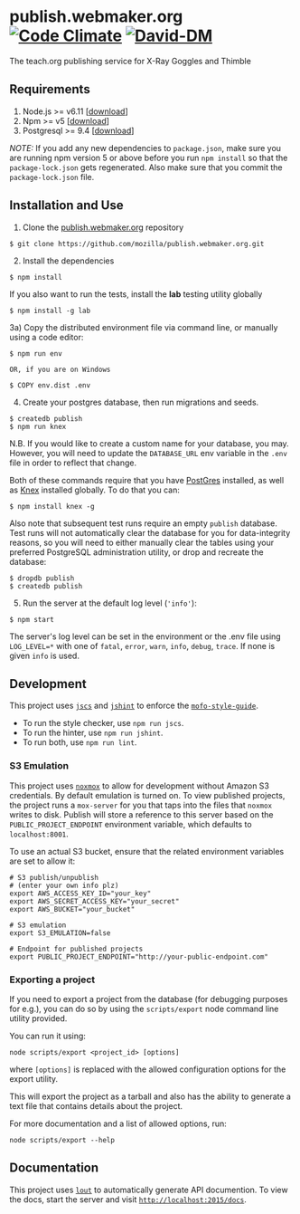 # publish.webmaker.org [![Code Climate](https://codeclimate.com/github/mozilla/publish.webmaker.org/badges/gpa.svg)](https://codeclimate.com/github/mozilla/publish.webmaker.org) [![David-DM](https://david-dm.org/mozilla/publish.webmaker.org.svg)](https://david-dm.org/mozilla/publish.webmaker.org)
The teach.org publishing service for X-Ray Goggles and Thimble

## Requirements

1) Node.js >= v6.11 [[download](https://nodejs.org/en/download)]
2) Npm >= v5 [[download](https://www.npmjs.com/package/npm5)]
3) Postgresql >= 9.4 [[download](https://www.postgresql.org/download)]

*NOTE:* If you add any new dependencies to `package.json`, make sure you are running npm version 5 or above before you run `npm install` so that the `package-lock.json` gets regenerated. Also make sure that you commit the `package-lock.json` file.

## Installation and Use

1) Clone the [publish.webmaker.org](https://github.com/mozilla/publish.webmaker.org) repository

```
$ git clone https://github.com/mozilla/publish.webmaker.org.git
```

2) Install the dependencies

```
$ npm install
```

If you also want to run the tests, install the **lab** testing utility globally

```
$ npm install -g lab
```

3a) Copy the distributed environment file via command line, or manually using a code editor:

```
$ npm run env

OR, if you are on Windows

$ COPY env.dist .env
```

4) Create your postgres database, then run migrations and seeds.

```
$ createdb publish
$ npm run knex
```

N.B. If you would like to create a custom name for your database, you may. However, you
will need to update the `DATABASE_URL` env variable in the `.env` file in order to
reflect that change.

Both of these commands require that you have [PostGres](http://www.postgresql.org/download/) installed, as well as [Knex](http://knexjs.org/) installed globally. To do that you can:

```
$ npm install knex -g
```

Also note that subsequent test runs require an empty `publish` database. Test runs will not automatically clear the database for you for data-integrity reasons, so you will need to either manually clear the tables using your preferred PostgreSQL administration utility, or drop and recreate the database:

```
$ dropdb publish
$ createdb publish
```

5) Run the server at the default log level (`'info'`):

```
$ npm start
```

The server's log level can be set in the environment or the .env file using `LOG_LEVEL=*` with one of `fatal`, `error`, `warn`, `info`, `debug`, `trace`.
If none is given `info` is used.

## Development

This project uses [`jscs`](http://jscs.info/) and [`jshint`](http://jshint.com/)
to enforce the [`mofo-style-guide`](https://github.com/MozillaFoundation/javascript-style-guide).

- To run the style checker, use `npm run jscs`.
- To run the hinter, use `npm run jshint`.
- To run both, use `npm run lint`.

### S3 Emulation

This project uses [`noxmox`](https://github.com/nephics/noxmox) to allow for development without Amazon S3 credentials. By default emulation is turned on. To view published projects, the project runs a `mox-server` for you that taps into the files that `noxmox` writes to disk. Publish will store a reference to this server based on the `PUBLIC_PROJECT_ENDPOINT` environment variable, which defaults to `localhost:8001`.

To use an actual S3 bucket, ensure that the related environment variables are set to allow it:

```
# S3 publish/unpublish
# (enter your own info plz)
export AWS_ACCESS_KEY_ID="your_key"
export AWS_SECRET_ACCESS_KEY="your_secret"
export AWS_BUCKET="your_bucket"

# S3 emulation
export S3_EMULATION=false

# Endpoint for published projects
export PUBLIC_PROJECT_ENDPOINT="http://your-public-endpoint.com"
```

### Exporting a project

If you need to export a project from the database (for debugging purposes for e.g.), you can do so by using the `scripts/export` node command line utility provided.

You can run it using:
```
node scripts/export <project_id> [options]
```
where `[options]` is replaced with the allowed configuration options for the export utility.

This will export the project as a tarball and also has the ability to generate a text file that contains details about the project.

For more documentation and a list of allowed options, run:
```
node scripts/export --help
```

## Documentation

This project uses [`lout`](https://github.com/hapijs/lout) to automatically generate API documention. To view the docs, start the server and visit
[`http://localhost:2015/docs`](http://localhost:2015/docs).
